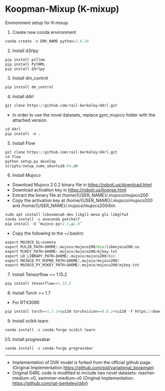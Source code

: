 # Koopman-Mixup (K-mixup)
Environment setup for K-mixup

1. Create new conda environment
```python
conda create -n ENV_NAME python=3.6.10
```
2. Install d3rlpy
```python
pip install pillow
pip install PyYAML
pip install d3rlpy
```
3. Install dm_control
```python
pip install dm_control
```

4. Install d4rl
```python
git clone https://github.com/rail-berkeley/d4rl.git
```
- In order to use the novel datasets, replace gym_mujoco folder with the attached version.

```python
cd d4rl
pip install -e .
```

5. Install Flow
```python
git clone https://github.com/rail-berkeley/d4rl.git
cd flow
python setup.py develop
scripts/setup_sumo_ubuntu18.04.sh
```

6. Install Mujoco

- Download Mujoco 2.0.2 binary file in https://roboti.us/download.html
- Download activation key in https://roboti.us/license.html
- Extract the binary file at /home/{USER_NAME}/.mujoco/mujoco200
- Copy the activation key at /home/{USER_NAME}/.mujoco/mujoco200 and /home/{USER_NAME}/.mujoco/mujoco200/bin

```python
sudo apt install libosmesa6-dev libgl1-mesa-glx libglfw3
conda install -c anaconda patchelf
pip install -U ‘mujoco-py<2.1,≥2.0’
```
- Copy the following to the ~/.bashrc
```python
export MUJOCO_GL=osmesa
export MJLIB_PATH=$HOME/.mujoco/mujoco200/bin/libmujoco200.so
export MJKEY_PATH=$HOME/.mujoco/mujoco200/mjkey.txt
export LD_LIBRARY_PATH=$HOME/.mujoco/mujoco200/bin
export MUJOCO_PY_MJPRO_PATH=$HOME/.mujoco/mujoco200/
export MUJOCO_PY_MJKEY_PATH=$HOME/.mujoco/mujoco200/mjkey.txt
```
7. Install Tensorflow == 1.15.2
```python
pip install tensorflow==1.15.2
```

8. Install Torch >= 1.7
- For RTX3090 
```python
pip install torch==1.7.1+cu110 torchvision==0.8.2+cu110 -f https://download.pytorch.org/whl/torch_stable.html
```

9. Install scikit-learn 

```python
conda install -c conda-forge scikit-learn
```

10. Install progressbar
```python
conda install -c conda-forge progressbar
```
***
- Implementation of DVK model is forked from the official github page. (Original Implementation https://github.com/sisl/variational_koopman)
- Original D4RL code is modified to include two novel datasets: reacher-medium-v0, swimmer-medium-v0 (Original Implementation: https://github.com/rail-berkeley/d4rl) 
